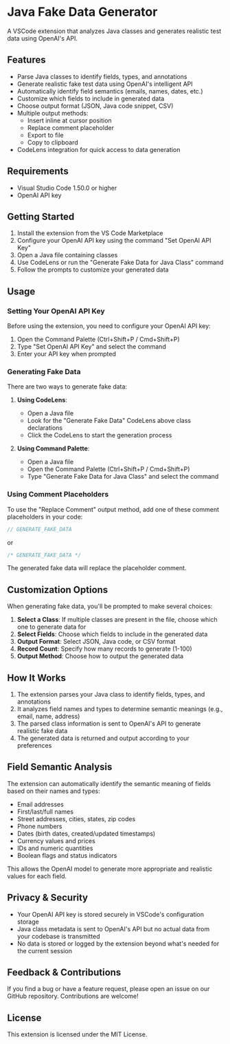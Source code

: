 # Java Fake Data Generator

A VSCode extension that analyzes Java classes and generates realistic test data using OpenAI's API.

## Features

- Parse Java classes to identify fields, types, and annotations
- Generate realistic fake test data using OpenAI's intelligent API
- Automatically identify field semantics (emails, names, dates, etc.)
- Customize which fields to include in generated data
- Choose output format (JSON, Java code snippet, CSV)
- Multiple output methods:
  - Insert inline at cursor position
  - Replace comment placeholder
  - Export to file
  - Copy to clipboard
- CodeLens integration for quick access to data generation

## Requirements

- Visual Studio Code 1.50.0 or higher
- OpenAI API key

## Getting Started

1. Install the extension from the VS Code Marketplace
2. Configure your OpenAI API key using the command "Set OpenAI API Key"
3. Open a Java file containing classes
4. Use CodeLens or run the "Generate Fake Data for Java Class" command
5. Follow the prompts to customize your generated data

## Usage

### Setting Your OpenAI API Key

Before using the extension, you need to configure your OpenAI API key:

1. Open the Command Palette (Ctrl+Shift+P / Cmd+Shift+P)
2. Type "Set OpenAI API Key" and select the command
3. Enter your API key when prompted

### Generating Fake Data

There are two ways to generate fake data:

1. **Using CodeLens**:
   - Open a Java file
   - Look for the "Generate Fake Data" CodeLens above class declarations
   - Click the CodeLens to start the generation process

2. **Using Command Palette**:
   - Open a Java file
   - Open the Command Palette (Ctrl+Shift+P / Cmd+Shift+P)
   - Type "Generate Fake Data for Java Class" and select the command

### Using Comment Placeholders

To use the "Replace Comment" output method, add one of these comment placeholders in your code:

```java
// GENERATE_FAKE_DATA
```

or 

```java
/* GENERATE_FAKE_DATA */
```

The generated fake data will replace the placeholder comment.

## Customization Options

When generating fake data, you'll be prompted to make several choices:

1. **Select a Class**: If multiple classes are present in the file, choose which one to generate data for
2. **Select Fields**: Choose which fields to include in the generated data
3. **Output Format**: Select JSON, Java code, or CSV format
4. **Record Count**: Specify how many records to generate (1-100)
5. **Output Method**: Choose how to output the generated data

## How It Works

1. The extension parses your Java class to identify fields, types, and annotations
2. It analyzes field names and types to determine semantic meanings (e.g., email, name, address)
3. The parsed class information is sent to OpenAI's API to generate realistic fake data
4. The generated data is returned and output according to your preferences

## Field Semantic Analysis

The extension can automatically identify the semantic meaning of fields based on their names and types:

- Email addresses
- First/last/full names
- Street addresses, cities, states, zip codes
- Phone numbers
- Dates (birth dates, created/updated timestamps)
- Currency values and prices
- IDs and numeric quantities
- Boolean flags and status indicators

This allows the OpenAI model to generate more appropriate and realistic values for each field.

## Privacy & Security

- Your OpenAI API key is stored securely in VSCode's configuration storage
- Java class metadata is sent to OpenAI's API but no actual data from your codebase is transmitted
- No data is stored or logged by the extension beyond what's needed for the current session

## Feedback & Contributions

If you find a bug or have a feature request, please open an issue on our GitHub repository. Contributions are welcome!

## License

This extension is licensed under the MIT License.
